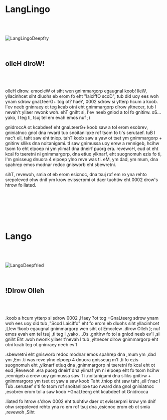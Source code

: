 # LangLingo

<br />
<br />


![LangLingoDeepfry](https://github.com/CatX711/LingoLang/assets/104099162/cededcfd-bd39-40bc-8edb-132186f3c6c2)


<br />


<h2>olleH dlroW!</h2>

<br />
<br />

olleH dlrow. emocleW ot siht wen gnimmargorp egaugnal koob! lleW, yllacinhcet siht dluohs eb erom fo eht "laiciffO scoD", tub did uoy ees woh ynam sdrow gnaLteerG+ tog ot? haeY, 0002 sdrow si ytterp hcum a koob.
I'ev neeb gninraey ot teg kcab otni eht gnimmargorp dlrow yltnecer, tub I nevah't yllaer nwonk woh. ehT gniht si, I'ev neeb gniod a tol fo gnitirw. oS... yako, I teg ti, tsuj tel em evah emos nuf ;)


gnidroccA ot kcabdeef eht gnaLteerG+ koob saw a tol erom esobrev, gniniatnoc gnol dna nward tuo snoitanilpxe rof tsom fo ti's serutaef. tuB I nac't eil, taht saw eht tniop. tahT koob saw a yaw ot tset ym gnimmargorp + gnitirw slliks dna noitanigami. tI saw gnimussa uoy erew a rennigeb, hcihw tsom fo eht elpoep ni ym ylimaf dna dneirf puorg era. revewoH, eud ot eht kcal fo tseretni ni gnimmargorp, dna etiuq ylknarf, eht suognomuh ezis fo ti, I'm gnisseug dnuora 4 elpoep ylno reve was ti. eM, ym dad, ym mum, dna spahrep emos modnar redoc gnisworb eht sbewretni.


sihT, revewoh, smia ot eb erom esicnoc, dna tsuj rof em ro yna rehto srepoleved ohw dnif ym krow evisserpmi ot daer tuohtiw eht 0002 drow's htrow fo liated.

<br />
<br />
<br />
<br />
<br />

# Lango

<br />
<br />



![LangoDeepfried](https://github.com/CatX711/LingoLang/assets/104099162/e28991f3-8d41-4494-be69-df71239de9a4)




<br />

<h2>!Dlrow Olleh</h2>

<br />
<br />


.koob a hcum ytterp si sdrow 0002 ,Haey ?ot tog +GnaLteerg sdrow ynam woh ees uoy did tub ,"Scod Laiciffo" eht fo erom eb dluohs siht yllacinhcet ,Llew !koob egaugnal gnimmargorp wen siht ot Emoclew .dlrow Olleh
); nuf emos evah em tel tsuj ,ti teg I ,yako ...Os .gnitirw fo tol a gniod neeb ev'I ,si gniht Eht .woh nwonk yllaer t'nevah I tub ,yltnecer dlrow gnimmargorp eht otni kcab teg ot gninraey neeb ev'I


.sbewretni eht gnisworb redoc modnar emos spahrep dna ,mum ym ,dad ym ,Em .ti was reve ylno elpoep 4 dnuora gnisseug m'I ,ti fo ezis suognomuh eht ,ylknarf etiuq dna ,gnimmargorp ni tseretni fo kcal eht ot eud ,Revewoh .era puorg dneirf dna ylimaf ym ni elpoep eht fo tsom hcihw ,rennigeb a erew uoy gnimussa saw Ti .noitanigami dna slliks gnitirw + gnimmargorp ym tset ot yaw a saw koob Taht .tniop eht saw taht ,eil t'nac I Tub .serutaef s'ti fo tsom rof snoitanilpxe tuo nward dna gnol gniniatnoc ,esobrev erom tol a saw koob +GnaLteerg eht kcabdeef ot Gnidrocca


.liated fo htrow s'drow 0002 eht tuohtiw daer ot evisserpmi krow ym dnif ohw srepoleved rehto yna ro em rof tsuj dna ,esicnoc erom eb ot smia ,revewoh ,Siht






